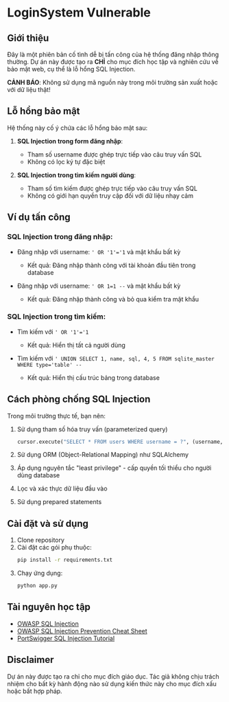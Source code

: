 # LoginSystem Vulnerable

## Giới thiệu

Đây là một phiên bản cố tình dễ bị tấn công của hệ thống đăng nhập thông thường. Dự án này được tạo ra **CHỈ** cho mục đích học tập và nghiên cứu về bảo mật web, cụ thể là lỗ hổng SQL Injection.

**CẢNH BÁO**: Không sử dụng mã nguồn này trong môi trường sản xuất hoặc với dữ liệu thật!

## Lỗ hổng bảo mật

Hệ thống này cố ý chứa các lỗ hổng bảo mật sau:

1. **SQL Injection trong form đăng nhập**:
   - Tham số username được ghép trực tiếp vào câu truy vấn SQL
   - Không có lọc ký tự đặc biệt
   
2. **SQL Injection trong tìm kiếm người dùng**:
   - Tham số tìm kiếm được ghép trực tiếp vào câu truy vấn SQL
   - Không có giới hạn quyền truy cập đối với dữ liệu nhạy cảm

## Ví dụ tấn công

### SQL Injection trong đăng nhập:

- Đăng nhập với username: `' OR '1'='1` và mật khẩu bất kỳ
  - Kết quả: Đăng nhập thành công với tài khoản đầu tiên trong database

- Đăng nhập với username: `' OR 1=1 --` và mật khẩu bất kỳ
  - Kết quả: Đăng nhập thành công và bỏ qua kiểm tra mật khẩu

### SQL Injection trong tìm kiếm:

- Tìm kiếm với `' OR '1'='1`
  - Kết quả: Hiển thị tất cả người dùng

- Tìm kiếm với `' UNION SELECT 1, name, sql, 4, 5 FROM sqlite_master WHERE type='table' --`
  - Kết quả: Hiển thị cấu trúc bảng trong database

## Cách phòng chống SQL Injection

Trong môi trường thực tế, bạn nên:

1. Sử dụng tham số hóa truy vấn (parameterized query)
   ```python
   cursor.execute("SELECT * FROM users WHERE username = ?", (username,))
   ```

2. Sử dụng ORM (Object-Relational Mapping) như SQLAlchemy

3. Áp dụng nguyên tắc "least privilege" - cấp quyền tối thiểu cho người dùng database

4. Lọc và xác thực dữ liệu đầu vào

5. Sử dụng prepared statements

## Cài đặt và sử dụng

1. Clone repository
2. Cài đặt các gói phụ thuộc:
   ```bash
   pip install -r requirements.txt
   ```
3. Chạy ứng dụng:
   ```bash
   python app.py
   ```

## Tài nguyên học tập

- [OWASP SQL Injection](https://owasp.org/www-community/attacks/SQL_Injection)
- [OWASP SQL Injection Prevention Cheat Sheet](https://cheatsheetseries.owasp.org/cheatsheets/SQL_Injection_Prevention_Cheat_Sheet.html)
- [PortSwigger SQL Injection Tutorial](https://portswigger.net/web-security/sql-injection)

## Disclaimer

Dự án này được tạo ra chỉ cho mục đích giáo dục. Tác giả không chịu trách nhiệm cho bất kỳ hành động nào sử dụng kiến thức này cho mục đích xấu hoặc bất hợp pháp.
